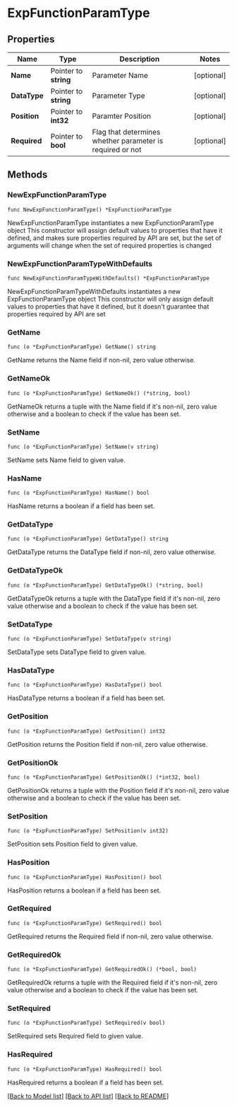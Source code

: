 # ExpFunctionParamType

## Properties

Name | Type | Description | Notes
------------ | ------------- | ------------- | -------------
**Name** | Pointer to **string** | Parameter Name | [optional] 
**DataType** | Pointer to **string** | Parameter Type | [optional] 
**Position** | Pointer to **int32** | Paramter Position | [optional] 
**Required** | Pointer to **bool** | Flag that determines whether parameter is required or not | [optional] 

## Methods

### NewExpFunctionParamType

`func NewExpFunctionParamType() *ExpFunctionParamType`

NewExpFunctionParamType instantiates a new ExpFunctionParamType object
This constructor will assign default values to properties that have it defined,
and makes sure properties required by API are set, but the set of arguments
will change when the set of required properties is changed

### NewExpFunctionParamTypeWithDefaults

`func NewExpFunctionParamTypeWithDefaults() *ExpFunctionParamType`

NewExpFunctionParamTypeWithDefaults instantiates a new ExpFunctionParamType object
This constructor will only assign default values to properties that have it defined,
but it doesn't guarantee that properties required by API are set

### GetName

`func (o *ExpFunctionParamType) GetName() string`

GetName returns the Name field if non-nil, zero value otherwise.

### GetNameOk

`func (o *ExpFunctionParamType) GetNameOk() (*string, bool)`

GetNameOk returns a tuple with the Name field if it's non-nil, zero value otherwise
and a boolean to check if the value has been set.

### SetName

`func (o *ExpFunctionParamType) SetName(v string)`

SetName sets Name field to given value.

### HasName

`func (o *ExpFunctionParamType) HasName() bool`

HasName returns a boolean if a field has been set.

### GetDataType

`func (o *ExpFunctionParamType) GetDataType() string`

GetDataType returns the DataType field if non-nil, zero value otherwise.

### GetDataTypeOk

`func (o *ExpFunctionParamType) GetDataTypeOk() (*string, bool)`

GetDataTypeOk returns a tuple with the DataType field if it's non-nil, zero value otherwise
and a boolean to check if the value has been set.

### SetDataType

`func (o *ExpFunctionParamType) SetDataType(v string)`

SetDataType sets DataType field to given value.

### HasDataType

`func (o *ExpFunctionParamType) HasDataType() bool`

HasDataType returns a boolean if a field has been set.

### GetPosition

`func (o *ExpFunctionParamType) GetPosition() int32`

GetPosition returns the Position field if non-nil, zero value otherwise.

### GetPositionOk

`func (o *ExpFunctionParamType) GetPositionOk() (*int32, bool)`

GetPositionOk returns a tuple with the Position field if it's non-nil, zero value otherwise
and a boolean to check if the value has been set.

### SetPosition

`func (o *ExpFunctionParamType) SetPosition(v int32)`

SetPosition sets Position field to given value.

### HasPosition

`func (o *ExpFunctionParamType) HasPosition() bool`

HasPosition returns a boolean if a field has been set.

### GetRequired

`func (o *ExpFunctionParamType) GetRequired() bool`

GetRequired returns the Required field if non-nil, zero value otherwise.

### GetRequiredOk

`func (o *ExpFunctionParamType) GetRequiredOk() (*bool, bool)`

GetRequiredOk returns a tuple with the Required field if it's non-nil, zero value otherwise
and a boolean to check if the value has been set.

### SetRequired

`func (o *ExpFunctionParamType) SetRequired(v bool)`

SetRequired sets Required field to given value.

### HasRequired

`func (o *ExpFunctionParamType) HasRequired() bool`

HasRequired returns a boolean if a field has been set.


[[Back to Model list]](../README.md#documentation-for-models) [[Back to API list]](../README.md#documentation-for-api-endpoints) [[Back to README]](../README.md)


